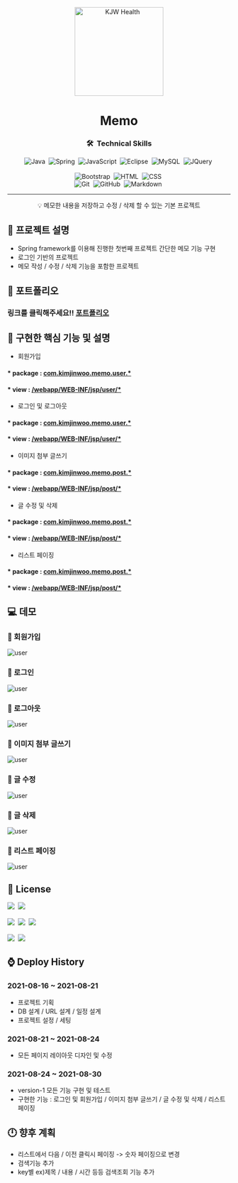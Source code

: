 <p align="center">
 <img src="https://cdn.pixabay.com/photo/2013/07/12/15/39/post-it-150262__340.png" height="200px" alt="KJW Health"></a>
</p>

<h1 align="center">Memo</h1>

<div align="center">

### 🛠 &nbsp;Technical Skills
![Java](https://img.shields.io/badge/-Java-05122A?style=flat&logo=Java)&nbsp;
![Spring](https://img.shields.io/badge/-Spring-05122A?style=flat&logo=spring)&nbsp;
![JavaScript](https://img.shields.io/badge/-JavaScript-05122A?style=flat&logo=javascript)&nbsp;
![Eclipse](https://img.shields.io/badge/-Eclipse-05122A?style=flat&logo=Eclipse)&nbsp;
![MySQL](https://img.shields.io/badge/-MySQL-05122A?style=flat&logo=MySQL)&nbsp;
![JQuery](https://img.shields.io/badge/-JQuery-05122A?style=flat&logo=JQuery)&nbsp;\
<br>
![Bootstrap](https://img.shields.io/badge/-Bootstrap-05122A?style=flat&logo=bootstrap&logoColor=563D7C)&nbsp;
![HTML](https://img.shields.io/badge/-HTML-05122A?style=flat&logo=HTML5)&nbsp;
![CSS](https://img.shields.io/badge/-CSS-05122A?style=flat&logo=CSS3&logoColor=1572B6)&nbsp;\
![Git](https://img.shields.io/badge/-Git-05122A?style=flat&logo=git)&nbsp;
![GitHub](https://img.shields.io/badge/-GitHub-05122A?style=flat&logo=github)&nbsp;
![Markdown](https://img.shields.io/badge/-Markdown-05122A?style=flat&logo=markdown)&nbsp;

</div>

---

<p align = "center">💡 메모한 내용을 저장하고 수정 / 삭제 할 수 있는 기본 프로젝트</p>

## :book: 프로젝트 설명

* Spring framework를 이용해 진행한 첫번째 프로젝트 간단한 메모 기능 구현
* 로그인 기반의 프로젝트
* 메모 작성 / 수정 / 삭제 기능을 포함한 프로젝트

## :page_facing_up: 포트폴리오

### 링크를 클릭해주세요!! [포트폴리오](portfolio.pdf) 

## :paperclip: 구현한 핵심 기능 및 설명

* 회원가입
 #### * package : [com.kimjinwoo.memo.user.*](https://github.com/kjw7580/spring_memo_0816/tree/develop/src/main/java/com/kimjinwoo/memo/user)
 #### * view : [/webapp/WEB-INF/jsp/user/*](https://github.com/kjw7580/spring_memo_0816/tree/develop/src/main/webapp/WEB-INF/jsp/user)
* 로그인 및 로그아웃
 #### * package : [com.kimjinwoo.memo.user.*](https://github.com/kjw7580/spring_memo_0816/tree/develop/src/main/java/com/kimjinwoo/memo/user)
 #### * view : [/webapp/WEB-INF/jsp/user/*](https://github.com/kjw7580/spring_memo_0816/tree/develop/src/main/webapp/WEB-INF/jsp/user)
* 이미지 첨부 글쓰기
 #### * package : [com.kimjinwoo.memo.post.*](https://github.com/kjw7580/spring_memo_0816/tree/develop/src/main/java/com/kimjinwoo/memo/post)
 #### * view : [/webapp/WEB-INF/jsp/post/*](https://github.com/kjw7580/spring_memo_0816/tree/develop/src/main/webapp/WEB-INF/jsp/post)
* 글 수정 및 삭제
 #### * package : [com.kimjinwoo.memo.post.*](https://github.com/kjw7580/spring_memo_0816/tree/develop/src/main/java/com/kimjinwoo/memo/post)
 #### * view : [/webapp/WEB-INF/jsp/post/*](https://github.com/kjw7580/spring_memo_0816/tree/develop/src/main/webapp/WEB-INF/jsp/post)
* 리스트 페이징
 #### * package : [com.kimjinwoo.memo.post.*](https://github.com/kjw7580/spring_memo_0816/tree/develop/src/main/java/com/kimjinwoo/memo/post)
 #### * view : [/webapp/WEB-INF/jsp/post/*](https://github.com/kjw7580/spring_memo_0816/tree/develop/src/main/webapp/WEB-INF/jsp/post)
 
## :computer: 데모

### :bell: 회원가입
![user](demogif/memosignup.gif)
### :bell: 로그인
![user](demogif/memosignin.gif)
### :bell: 로그아웃
![user](demogif/memosignout.gif)
### :bell: 이미지 첨부 글쓰기
![user](demogif/memoinsert.gif)
### :bell: 글 수정
![user](demogif/memoupdate.gif)
### :bell: 글 삭제
![user](demogif/memodelete.gif)
### :bell: 리스트 페이징
![user](demogif/memopaging.gif)


## :scroll: License

![](https://img.shields.io/badge/Tomcat-Apache%20License%202.0-brightgreen)&nbsp;
![](https://img.shields.io/badge/Spring%20framework-Apache%20License%202.0-orange)&nbsp;
<br><br>
![](https://img.shields.io/badge/Mysql-GPLv2%20or%20proprietary-red)&nbsp;
![](https://img.shields.io/badge/Mybatis-Apache%20License%202.0-blue)&nbsp;
![](https://img.shields.io/badge/Bootstrap-MIT%20License-yellow)&nbsp;
<br><br>
![](https://img.shields.io/badge/jQuery-MIT%20License-lightgrey)&nbsp;
![](https://img.shields.io/badge/%EC%9D%B4%EB%AF%B8%EC%A7%80%20%EC%B6%9C%EC%B2%98-pixabay-yellowgreen)&nbsp;

## :watch: Deploy History

### 2021-08-16 ~ 2021-08-21

- 프로젝트 기획
- DB 설계 / URL 설계 / 일정 설계
- 프로젝트 설정 / 세팅

### 2021-08-21 ~ 2021-08-24

- 모든 페이지 레이아웃 디자인 및 수정

### 2021-08-24 ~ 2021-08-30

- version-1 모든 기능 구현 및 테스트
- 구현한 기능 : 로그인 및 회원가입 / 이미지 첨부 글쓰기 / 글 수정 및 삭제 / 리스트 페이징


## :clock12: 향후 계획

 * 리스트에서 다음 / 이전 클릭시 페이징 -> 숫자 페이징으로 변경
 * 검색기능 추가
 * key별 ex)제목 / 내용 / 시간 등등 검색조회 기능 추가
